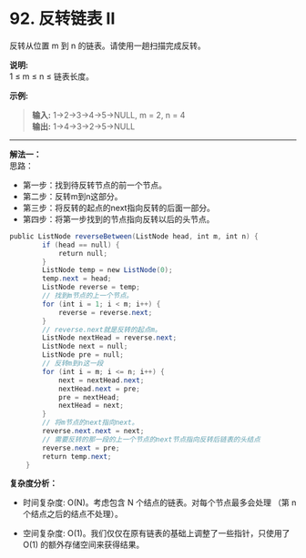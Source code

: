 # 92. 反转链表 II

反转从位置 m 到 n 的链表。请使用一趟扫描完成反转。

**说明:**  
1 ≤ m ≤ n ≤ 链表长度。  

**示例:**  
>**输入:** 1->2->3->4->5->NULL, m = 2, n = 4  
>**输出:** 1->4->3->2->5->NULL

---
**解法一：**  
思路：  

* 第一步：找到待反转节点的前一个节点。
* 第二步：反转m到n这部分。
* 第三步：将反转的起点的next指向反转的后面一部分。
* 第四步：将第一步找到的节点指向反转以后的头节点。

```Java
public ListNode reverseBetween(ListNode head, int m, int n) {
        if (head == null) {
            return null;
        }
        ListNode temp = new ListNode(0);
        temp.next = head;
        ListNode reverse = temp;
        // 找到m节点的上一个节点。
        for (int i = 1; i < m; i++) {
            reverse = reverse.next;
        }
        // reverse.next就是反转的起点m。
        ListNode nextHead = reverse.next;
        ListNode next = null;
        ListNode pre = null;
        // 反转m到n这一段
        for (int i = m; i <= n; i++) {
            next = nextHead.next;
            nextHead.next = pre;
            pre = nextHead;
            nextHead = next;
        }
        // 将m节点的next指向next。
        reverse.next.next = next;
        // 需要反转的那一段的上一个节点的next节点指向反转后链表的头结点
        reverse.next = pre;
        return temp.next;
    }
```

**复杂度分析：**

* 时间复杂度: O(N)。考虑包含 N 个结点的链表。对每个节点最多会处理
（第 n 个结点之后的结点不处理）。

* 空间复杂度: O(1)。我们仅仅在原有链表的基础上调整了一些指针，只使用了 O(1) 的额外存储空间来获得结果。
